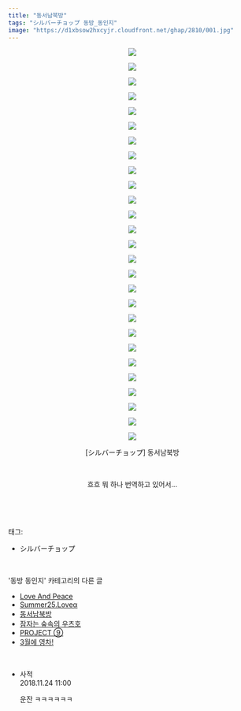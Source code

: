```yaml
---
title: "동서남북방"
tags: "シルバーチョップ 동방_동인지"
image: "https://d1xbsow2hxcyjr.cloudfront.net/ghap/2810/001.jpg"
---
```

<div class="article">
<p style="text-align: center; clear: none; float: none;"><img src="{{ site.imgserver10 }}/ghap/2810/001.jpg"/></p>
<p style="text-align: center; clear: none; float: none;"><img src="{{ site.imgserver10 }}/ghap/2810/002.jpg"/></p>
<p style="text-align: center; clear: none; float: none;"><img src="{{ site.imgserver10 }}/ghap/2810/003.jpg"/></p>
<p style="text-align: center; clear: none; float: none;"><img src="{{ site.imgserver10 }}/ghap/2810/004.jpg"/></p>
<p style="text-align: center; clear: none; float: none;"><img src="{{ site.imgserver10 }}/ghap/2810/005.jpg"/></p>
<p style="text-align: center; clear: none; float: none;"><img src="{{ site.imgserver10 }}/ghap/2810/006.jpg"/></p>
<p style="text-align: center; clear: none; float: none;"><img src="{{ site.imgserver10 }}/ghap/2810/007.jpg"/></p>
<p style="text-align: center; clear: none; float: none;"><img src="{{ site.imgserver10 }}/ghap/2810/008.jpg"/></p>
<p style="text-align: center; clear: none; float: none;"><img src="{{ site.imgserver10 }}/ghap/2810/009.jpg"/></p>
<p style="text-align: center; clear: none; float: none;"><img src="{{ site.imgserver10 }}/ghap/2810/010.jpg"/></p>
<p style="text-align: center; clear: none; float: none;"><img src="{{ site.imgserver10 }}/ghap/2810/011.jpg"/></p>
<p style="text-align: center; clear: none; float: none;"><img src="{{ site.imgserver10 }}/ghap/2810/012.jpg"/></p>
<p style="text-align: center; clear: none; float: none;"><img src="{{ site.imgserver10 }}/ghap/2810/013.jpg"/></p>
<p style="text-align: center; clear: none; float: none;"><img src="{{ site.imgserver10 }}/ghap/2810/014.jpg"/></p>
<p style="text-align: center; clear: none; float: none;"><img src="{{ site.imgserver10 }}/ghap/2810/015.jpg"/></p>
<p style="text-align: center; clear: none; float: none;"><img src="{{ site.imgserver10 }}/ghap/2810/016.jpg"/></p>
<p style="text-align: center; clear: none; float: none;"><img src="{{ site.imgserver10 }}/ghap/2810/017.jpg"/></p>
<p style="text-align: center; clear: none; float: none;"><img src="{{ site.imgserver10 }}/ghap/2810/018.jpg"/></p>
<p style="text-align: center; clear: none; float: none;"><img src="{{ site.imgserver10 }}/ghap/2810/019.jpg"/></p>
<p style="text-align: center; clear: none; float: none;"><img src="{{ site.imgserver10 }}/ghap/2810/020.jpg"/></p>
<p style="text-align: center; clear: none; float: none;"><img src="{{ site.imgserver10 }}/ghap/2810/021.jpg"/></p>
<p style="text-align: center; clear: none; float: none;"><img src="{{ site.imgserver10 }}/ghap/2810/022.jpg"/></p>
<p style="text-align: center; clear: none; float: none;"><img src="{{ site.imgserver10 }}/ghap/2810/023.jpg"/></p>
<p style="text-align: center; clear: none; float: none;"><img src="{{ site.imgserver10 }}/ghap/2810/024.jpg"/></p>
<p style="text-align: center; clear: none; float: none;"><img src="{{ site.imgserver10 }}/ghap/2810/025.jpg"/></p>
<p style="text-align: center; clear: none; float: none;"><img src="{{ site.imgserver10 }}/ghap/2810/026.jpg"/></p>
<p style="text-align: center; clear: none; float: none;"><img src="{{ site.imgserver10 }}/ghap/2810/027.jpg"/></p>
<p style="text-align: center; clear: none; float: none;">[シルバーチョップ] 동서남북방</p>
<p style="text-align: center; clear: none; float: none;"><br/></p>
<p style="text-align: center; clear: none; float: none;">흐흐 뭐 하나 번역하고 있어서...</p>
<p><br/></p>
</div><br/>
<div class="tagTrail">
<p>태그: </p>
<ul>
<li>シルバーチョップ</li>
</ul>
</div><br/>
<div class="another">
<p>'동방 동인지' 카테고리의 다른 글</p>
<ul>
<li><a href="/ghap_2812">Love And Peace</a></li>
<li><a href="/ghap_2811">Summer25.Loveα</a></li>
<li><a href="/ghap_2810">동서남북방</a></li>
<li><a href="/ghap_2809">잠자는 숲속의 우츠호</a></li>
<li><a href="/ghap_2807">PROJECT ⑨</a></li>
<li><a href="/ghap_2806">3월에 영차!</a></li>
</ul>
</div><br/>
<div class="cb_module cb_fluid">
<div class="cb_wrt cb_profile">
<div class="comment">
<ul>
<li class="cb_thumb_off" id="comment15377752">
<div class="cb_comment_area">
<div class="cb_info_area">
<div class="cb_section">
<span class="cb_nick_name">사적</span>
</div>
<div class="cb_section">
<span class="cb_date">2018.11.24 11:00 </span>
</div>
</div>
<div class="cb_dsc_comment">
<p class="cb_dsc">
											운잔 ㅋㅋㅋㅋㅋㅋ
										</p>
</div>
</div></li>
</ul>
</div>
</div><!-- commentList close -->
</div><br/>
